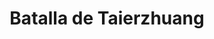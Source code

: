 ﻿---
title: "Batalla de Taierzhuang"
permalink: periodes_984.html
layout: periode
dataInici: 1938-03-24
dataFi: 1938-04-07
sidebar: periodes
pares:
  - id: 542
    title: "Segunda Guerra sino-japonesa"
    dataInici: "(1937-17-07)"
    dataFi: "(1945-09-09)"

fills:
jocsPrincipals:
  - title: "Storm Over Taierzhuang"
    bggId: 27945
    dataInici: 
    dataFi: 

jocsEscenaris:
jocsEpoca:
jocsEpocaEscenaris:
---
